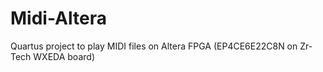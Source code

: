 # Midi-Altera
Quartus project to play MIDI files on Altera FPGA (EP4CE6E22C8N on Zr-Tech WXEDA board)
